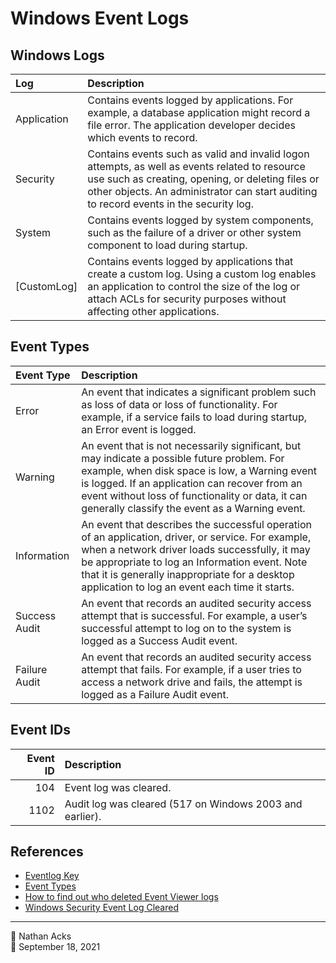 # Windows Event Logs

## Windows Logs

| Log         | Description                                                                                                                                                                                                                                  |
|:----------- |:-------------------------------------------------------------------------------------------------------------------------------------------------------------------------------------------------------------------------------------------- |
| Application | Contains events logged by applications. For example, a database application might record a file error. The application developer decides which events to record.                                                                             |
| Security    | Contains events such as valid and invalid logon attempts, as well as events related to resource use such as creating, opening, or deleting files or other objects. An administrator can start auditing to record events in the security log. |
| System      | Contains events logged by system components, such as the failure of a driver or other system component to load during startup.                                                                                                               |
| [CustomLog] | Contains events logged by applications that create a custom log. Using a custom log enables an application to control the size of the log or attach ACLs for security purposes without affecting other applications.                         |

## Event Types

| Event Type    | Description                                                                                                                                                                                                                                                                                              |
|:------------- |:-------------------------------------------------------------------------------------------------------------------------------------------------------------------------------------------------------------------------------------------------------------------------------------------------------- |
| Error         | An event that indicates a significant problem such as loss of data or loss of functionality. For example, if a service fails to load during startup, an Error event is logged.                                                                                                                           |
| Warning       | An event that is not necessarily significant, but may indicate a possible future problem. For example, when disk space is low, a Warning event is logged. If an application can recover from an event without loss of functionality or data, it can generally classify the event as a Warning event.     |
| Information   | An event that describes the successful operation of an application, driver, or service. For example, when a network driver loads successfully, it may be appropriate to log an Information event. Note that it is generally inappropriate for a desktop application to log an event each time it starts. |
| Success Audit | An event that records an audited security access attempt that is successful. For example, a user’s successful attempt to log on to the system is logged as a Success Audit event.                                                                                                                        |
| Failure Audit | An event that records an audited security access attempt that fails. For example, if a user tries to access a network drive and fails, the attempt is logged as a Failure Audit event.                                                                                                                   |

## Event IDs

| Event ID | Description                                              |
| --------:|:-------------------------------------------------------- |
|      104 | Event log was cleared.                                   |
|     1102 | Audit log was cleared (517 on Windows 2003 and earlier). |

## References

* [Eventlog Key](https://docs.microsoft.com/en-us/windows/win32/eventlog/eventlog-key)
* [Event Types](https://docs.microsoft.com/en-us/windows/win32/eventlog/event-types)
* [How to find out who deleted Event Viewer logs](https://serverfault.com/questions/743575/how-to-find-out-who-deleted-event-viewer-logs)
* [Windows Security Event Log Cleared](https://support.alertlogic.com/hc/articles/115004121423-Windows-Security-Event-Log-Cleared)

- - - -

👤 Nathan Acks  
📅 September 18, 2021
